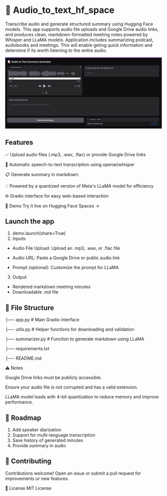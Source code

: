 # 📝 Audio_to_text_hf_space
Transcribe audio and generate structured summary using Hugging Face models.
This app supports audio file uploads and Google Drive audio links, and produces clean, markdown-formatted meeting notes powered by Whisper and LLaMA models.
Application includes summarizing podcast, audiobooks and meetings. This will enable geting quick information and determine if its worth listening to the entire audio.

![img.png](img.png)
## Features
✅ Upload audio files (.mp3, .wav, .flac) or provide Google Drive links

🧠 Automatic speech-to-text transcription using openai/whisper

📋 Generate summary in markdown:

💡 Powered by a quantized version of Meta's LLaMA model for efficiency

🌐 Gradio interface for easy web-based interaction

🚀 Demo
Try it live on Hugging Face Spaces →

## Launch the app
1. demo.launch(share=True)
2. Inputs:
 - Audio File Upload: Upload an .mp3, .wav, or .flac file

 - Audio URL: Paste a Google Drive or public audio link

 - Prompt (optional): Customize the prompt for LLaMA

3. Output
 - Rendered markdown meeting minutes
 - Downloadable .md file
 

## 📁 File Structure

├── app.py              # Main Gradio interface

├── utils.py            # Helper functions for downloading and validation

├── summarizer.py # Function to generate markdown using LLaMA

├── requirements.txt

├── README.md

⚠️ Notes

Google Drive links must be publicly accessible.

Ensure your audio file is not corrupted and has a valid extension.

LLaMA model loads with 4-bit quantization to reduce memory and improve performance.

## 📌 Roadmap
 1. Add speaker diarization
 2. Support for multi-language transcription
 3. Save history of generated minutes
 4. Provide summary in audio

## 🤝 Contributing
Contributions welcome! Open an issue or submit a pull request for improvements or new features.

📜 License
MIT License

